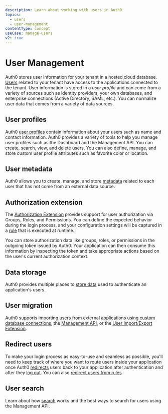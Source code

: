 ```yaml
---
description: Learn about working with users in Auth0
topics:
  - users
  - user-management
contentType: concept
useCase: manage-users
v2: true
---
```


# User Management

Auth0 stores user information for your tenant in a hosted cloud database. [Users](/users/concepts/overview-users) related to your tenant have access to the applications connected to the tenant. User information is stored in a *user profile* and can come from a variety of sources such as identity providers, your own databases, and enterprise connections (Active Directory, SAML, etc.). You can normalize user data that comes from a variety of data sources.

## User profiles

Auth0 [user profiles](/users/concepts/overview-user-profile) contain information about your users such as name and contact information. Auth0 provides a variety of tools to help you manage user profiles such as the Dashboard and the Management API. You can create, search, view, and delete users. You can also define, manage, and store custom user profile attributes such as favorite color or location.

## User metadata

Auth0 allows you to create, manage, and store [metadata](/users/concepts/overview-user-metadata) related to each user that has not come from an external data source. 

## Authorization extension

The [Authorization Extension](/extensions/authorization-extension/v2) provides support for user authorization via Groups, Roles, and Permissions. You can define the expected behavior during the login process, and your configuration settings will be captured in a [rule](/rules) that is executed at runtime.

You can store authorization data like groups, roles, or permissions in the outgoing token issued by Auth0. Your application can then consume this information by inspecting the token and take appropriate actions based on the user's current authorization context. 

## Data storage

Auth0 provides multiple places to [store data](/users/reference/data-store-best-practices) used to authenticate an application's users. 

## User migration

Auth0 supports importing users from external applications using [custom database connections](/users/migrations/automatic), the [Management API](/users/migrations/bulk-import), or the [User Import/Export Extension](/extensions/user-import-export).

## Redirect users

To make your login process as easy-to-use and seamless as possible, you'll need to keep track of where you want to route users inside your application once Auth0 [redirects](/users/guides/redirect-users-after-login) users back to your application after authentication and after they [log out](/logout#redirect-users-after-logout). You can also [redirect users from rules](/rules/current/redirect).

## User search

Learn about how [search](/users/search/v3) works and the best ways to search for users using the Management API.